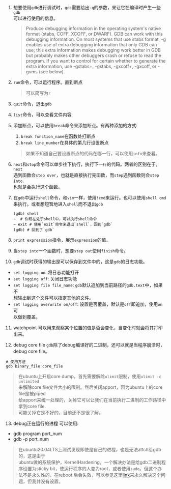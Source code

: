 1. 想要使用`gdb`进行调试时，`gcc`需要给出`-g`的参数，来让它在编译时产生一些`gdb`  
   可以进行使用的信息。
   
   > Produce debugging information in the operating system's native format 
   (stabs, COFF, XCOFF, or DWARF).  GDB can work with this debugging information. 
   On most systems that use stabs format, -g enables use of extra debugging 
   information that only GDB can use; this extra information makes debugging work 
   better in GDB but probably makes other debuggers crash or refuse to read the 
   program.  If you want to control for certain whether to generate the extra 
   information, use -gstabs+, -gstabs, -gxcoff+, -gxcoff, or -gvms (see below).

2. `run`命令，可以运行程序。直到断点
   > 可以简写为`r`

3. `quit`命令，退出`gdb`

4. `list`命令，可以查看文件内容

5. 添加断点，可以使用`break`命令来添加断点。有两种添加的方式:
   1. `break function_name`在函数处打断点
   2. `break line_number`在具体的第几行设置断点
   > 如果不知道自己要设置断点的代码在哪一行，可以使用`info`来查看。

6. `next`和`stop`命令可以单步往下执行，执行下一`行`的代码。两者的区别在于，`next`  
   遇到函数会`step over`，也就是直接执行完函数，而`step`遇到函数则会`step into`.   
   也就是会执行这个函数。

7. 在`gdb`中运行`shell`命令，和`vim`一样，使用`!cmd`来运行。也可以使用`shell cmd`  
   来执行。或者想短暂地进入`shell`而不退出`gdb`

   ```shell
   (gdb) shell
   ~  # 你现在处于shell中，可以执行shell命令
   ~ exit # 使用`exit`命令来退出`shell`，回到`gdb`
   (gdb) # 回到了`gdb`
   ```

8. `print expresssion`指令，展示`expression`的值。

9. 当`step into`一个函数时，想要`step out`使用`finish`命令。

10. `gdb`调试时获得的输出是可以保存到文件中的，这是`gdb`的日志功能。
   
   * `set logging on`: 将日志功能打开
   * `set logging off`: 关闭日志功能
   * `set logging file file_name`: `gdb`默认追加到当前路径的`gdb.text`中，如果不  
     想输出到这个文件可以指定其他的文件。
   * `set logging overwrite on/off`: 设置是否覆盖，默认是`off`即追加，使用`on`可  
     以做到覆盖。

11. watchpoint
   可以用来观察某个位置的值是否会变化，当变化时就会将其打印出来。

12. debug core file
   `gdb`除了debug编译好的二进制，还可以就是当程序崩溃时，debug core file。 

   ```shell
   # 使用方法
   gdb binary_file core_file
   ```
   > 在ubuntu上开启core dump，首先需要解除`ulimit`限制，使用`ulimit -c unlimited`  
   来解除core file文件大小的限制。然后关闭apport，因为ubuntu上的core file是被piped  
   给apport来统一处理的，关掉它可以让我们在当前执行二进制的工作路径中拿到core file.  
   可能关掉它是不好的，目前还不是很了解。

13. debug正在运行的进程
   可以使用:
   * gdb program port_num
   * gdb -p port_num
  
   > 在ubuntu20.04LTS上测试发现即使是自己的进程，也是无法attch给gdb的，这是由于  
   ubuntu做的系统保护，KernelHardening，一个解决办法是给gdb二进制程序设置为sticky
   bit，使运行程序的人变为root，或者使用`sudo`。但这个办法不是永久性的，在reboot
   后会失效，可以参见这里[link](https://blog.mellenthin.de/archives/2010/10/18/gdb-attach-fails-with-ptrace-operation-not-permitted/#comment-141535)来永久解决这个问题，但我并没有设置。
